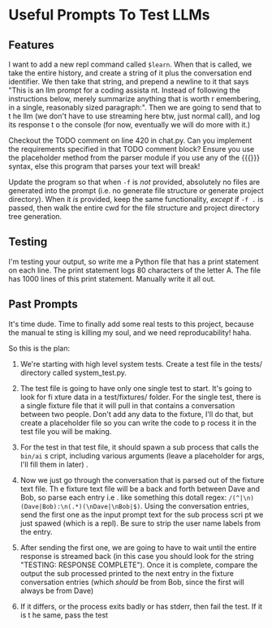 # Useful Prompts To Test LLMs


## Features

I want to add a new repl command called `$learn`. When that is called, we take the entire
history, and create a string of it plus the conversation end identifier. We then take that
string, and prepend a newline to it that says "This is an llm prompt for a coding assista
nt. Instead of following the instructions below, merely summarize anything that is worth r
emembering, in a single, reasonably sized paragraph:". Then we are going to send that to t
    he llm (we don't have to use streaming here btw, just normal call), and log its response t
o the console (for now, eventually we will do more with it.)


Checkout the TODO comment on line 420 in chat.py. Can you implement the requirements specified in that TODO comment block? Ensure you use the placeholder method from the parser module if you use any of the {{{}}} syntax, else this program that parses your text will break!


Update the program so that when `-f` is _not_ provided, absolutely no files are generated into the prompt (i.e. no generate file structure _or_ generate project directory). When it _is_ provided, keep the same functionality, _except_ if `-f .` is passed, then walk the entire cwd for the file structure and project directory tree generation.

## Testing

I'm testing your output, so write me a Python file that has a print statement on each line. The print statement logs 80 characters of the letter A. The file has 1000 lines of this print statement. Manually write it all out.

## Past Prompts

It's time dude. Time to finally add some real tests to this project, because the manual te
sting is killing my soul, and we need reproducability! haha.

So this is the plan:

1. We're starting with high level system tests. Create a test file in the tests/ directory
called system_test.py.
2. The test file is going to have only one single test to start. It's going to look for fi
xture data in a test/fixtures/ folder. For the single test, there is a single fixture file
that it will pull in that contains a conversation between two people. Don't add any data
to the fixture, I'll do that, but create a placeholder file so you can write the code to p
rocess it in the test file you will be making.
3. For the test in that test file, it should spawn a sub process that calls the `bin/ai` s
cript, including various arguments (leave a placeholder for args, I'll fill them in later)
.
4. Now we just go through the conversation that is parsed out of the fixture text file. Th
e fixture text file will be a back and forth between Dave and Bob, so parse each entry i.e
. like something this dotall regex: `/(^|\n)(Dave|Bob):\n(.*)(\nDave|\nBob|$)`. Using the
conversation entries, send the first one as the input prompt text for the sub process scri
pt we just spawed (which is a repl). Be sure to strip the user name labels from the entry.

5. After sending the first one, we are going to have to wait until the entire response is
streamed back (in this case you should look for the string "TESTING: RESPONSE COMPLETE").
Once it is complete, compare the output the sub processed printed to the next entry in the
fixture conversation entries (which *should* be from Bob, since the first will always be
from Dave)
6. If it differs, or the process exits badly or has stderr, then fail the test. If it is t
he same, pass the test
